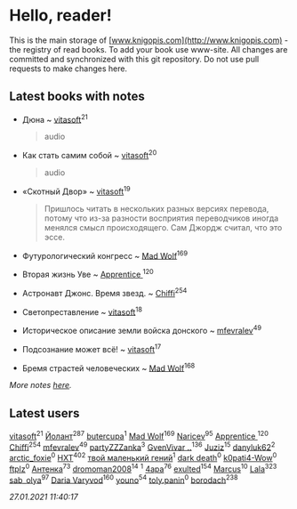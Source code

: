 # Hello, reader!
This is the main storage of [www.knigopis.com](http://www.knigopis.com) - the registry of read books.
To add your book use www-site. All changes are committed and synchronized with this git repository.
Do not use pull requests to make changes here.


## Latest books with notes
* Дюна ~ [vitasoft](users/474/47446642-vkontakte)<sup>21</sup>
    > audio

* Как стать самим собой ~ [vitasoft](users/474/47446642-vkontakte)<sup>20</sup>
    > audio

* «Скотный Двор» ~ [vitasoft](users/474/47446642-vkontakte)<sup>19</sup>
    > Пришлось читать в нескольких разных версиях перевода, потому что из-за разности восприятия переводчиков иногда менялся смысл происходящего. Сам Джордж считал, что это эссе.

* Футурологический конгресс ~ [Mad Wolf](users/947/94738840-vkontakte)<sup>169</sup>

* Вторая жизнь Уве ~ [Apprentice ](users/528/52821952-vkontakte)<sup>120</sup>

* Астронавт Джонс. Время звезд. ~ [Chiffi](users/105/105831994080785626680-google)<sup>254</sup>

* Светопреставление ~ [vitasoft](users/474/47446642-vkontakte)<sup>18</sup>

* Историческое описание земли войска донского ~ [mfevralev](users/140/140966150-vkontakte)<sup>49</sup>

* Подсознание может всё! ~ [vitasoft](users/474/47446642-vkontakte)<sup>17</sup>

* Бремя страстей человеческих ~ [Mad Wolf](users/947/94738840-vkontakte)<sup>168</sup>


_More notes [here](latest_books_with_notes.md)._


## Latest users
[vitasoft](users/474/47446642-vkontakte)<sup>21</sup> 
[Йолант](users/104/104690883692185089260-google)<sup>287</sup> 
[butercupa](users/193/193697993-vkontakte)<sup>1</sup> 
[Mad Wolf](users/947/94738840-vkontakte)<sup>169</sup> 
[Naricev](users/107/107090515204537133928-google)<sup>95</sup> 
[Apprentice ](users/528/52821952-vkontakte)<sup>120</sup> 
[Chiffi](users/105/105831994080785626680-google)<sup>254</sup> 
[mfevralev](users/140/140966150-vkontakte)<sup>49</sup> 
[partyZZZanka](users/931/9315852-vkontakte)<sup>3</sup> 
[GvenVivar ..](users/158/158266434925901-facebook)<sup>136</sup> 
[Juziz](users/396/396008489-vkontakte)<sup>15</sup> 
[danyluk62](users/374/374149854-vkontakte)<sup>2</sup> 
[arctic_foxie](users/100/100319841-vkontakte)<sup>0</sup> 
[HXT](users/100/100002563462782-facebook)<sup>402</sup> 
[твой маленький гений](users/315/315647032-yandex)<sup>1</sup> 
[dark death](users/517/5175580462988229760-mailru)<sup>0</sup> 
[k0pati4-Wow](users/537/537324487-yandex)<sup>0</sup> 
[ftplz](users/116/116018672874380289920-google)<sup>0</sup> 
[Антенка](users/118/118158645037334943900-google)<sup>73</sup> 
[dromoman2008](users/444/44461886-yandex)<sup>14</sup> 
[](users/604/6040318868800313324-mailru)<sup>1</sup> 
[4apa](users/117/117392596378069249667-google)<sup>76</sup> 
[exulted](users/100/100599204551896265722-google)<sup>154</sup> 
[Marcus](users/271/2710776892572610-facebook)<sup>10</sup> 
[Lala](users/761/76187635-vkontakte)<sup>323</sup> 
[sab_olya](users/139/139338401-vkontakte)<sup>97</sup> 
[Daria Varyvod](users/829/829893410524253-facebook)<sup>160</sup> 
[youno](users/302/302928912-vkontakte)<sup>54</sup> 
[toly.panin](users/167/16750341-vkontakte)<sup>0</sup> 
[borodach](users/157/15706320-vkontakte)<sup>238</sup> 


_27.01.2021 11:40:17_
